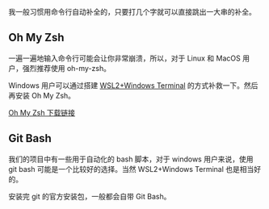我一般习惯用命令行自动补全的，只要打几个字就可以直接跳出一大串的补全。

## Oh My Zsh

一遍一遍地输入命令行可能会让你非常崩溃，所以，对于 Linux 和 MacOS 用户，强烈推荐使用 oh-my-zsh。

Windows 用户可以通过搭建 [WSL2+Windows Terminal](https://www.sitepoint.com/wsl2-windows-terminal/) 的方式补救一下。然后再安装 Oh My Zsh。

[Oh My Zsh 下载链接](https://ohmyz.sh/)

## Git Bash

我们的项目中有一些用于自动化的 bash 脚本，对于 windows 用户来说，使用 git bash 可能是一个比较好的选择。当然 WSL2+Windows Terminal 也是相当好的。

安装完 git 的官方安装包，一般都会自带 Git Bash。
